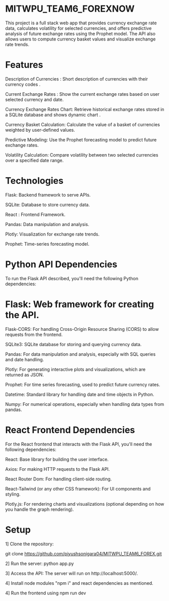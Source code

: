 # MITWPU_TEAM6_FOREXNOW
This project is a full stack web app that provides currency exchange rate data, calculates volatility for selected currencies, and offers predictive analysis of future exchange rates using the Prophet model. The API also allows users to compute currency basket values and visualize exchange rate trends.

# Features
Description of Currencies : Short description of currencies with their currency codes .

Current Exchange Rates : Show the current exchange rates based on user selected currency and date.

Currency Exchange Rates Chart: Retrieve historical exchange rates stored in a SQLite database and shows dynamic chart .

Currency Basket Calculation: Calculate the value of a basket of currencies weighted by user-defined values.

Predictive Modeling: Use the Prophet forecasting model to predict future exchange rates.

Volatility Calculation: Compare volatility between two selected currencies over a specified date range.

# Technologies
Flask: Backend framework to serve APIs.

SQLite: Database to store currency data.

React : Frontend Framework.

Pandas: Data manipulation and analysis.

Plotly: Visualization for exchange rate trends.

Prophet: Time-series forecasting model.

# Python API Dependencies
To run the Flask API described, you'll need the following Python dependencies:

# Flask: Web framework for creating the API.
Flask-CORS: For handling Cross-Origin Resource Sharing (CORS) to allow requests from the frontend.

SQLite3: SQLite database for storing and querying currency data.

Pandas: For data manipulation and analysis, especially with SQL queries and date handling.

Plotly: For generating interactive plots and visualizations, which are returned as JSON.

Prophet: For time series forecasting, used to predict future currency rates.

Datetime: Standard library for handling date and time objects in Python.

Numpy: For numerical operations, especially when handling data types from pandas.

# React Frontend Dependencies
For the React frontend that interacts with the Flask API, you'll need the following dependencies:

React: Base library for building the user interface.

Axios: For making HTTP requests to the Flask API.

React Router Dom: For handling client-side routing.

React-Tailwind (or any other CSS framework): For UI components and styling.

Plotly.js: For rendering charts and visualizations (optional depending on how you handle the graph rendering).

# Setup
1] Clone the repository:

git clone https://github.com/piyushsonigara04/MITWPU_TEAM6_FOREX.git

2] Run the server: python app.py

3] Access the API: The server will run on http://localhost:5000/.

4] Install node modules "npm i" and react dependencies as mentioned.

4] Run the frontend using npm run dev 
